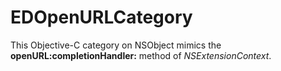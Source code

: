 EDOpenURLCategory
=================

This Objective-C category on NSObject mimics the **openURL:completionHandler:** method of _NSExtensionContext_.
